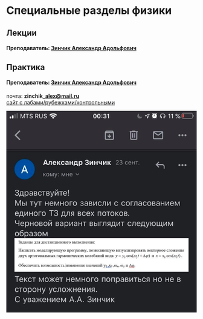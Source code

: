 # Специальные разделы физики

## Лекции

#### Преподаватель: [Зинчик Александр Адольфович](https://isu.ifmo.ru/pls/apex/f?p=2143:3:105747231495544::NO::PID:105840)

## Практика

#### Преподаватель: [Зинчик Александр Адольфович](https://isu.ifmo.ru/pls/apex/f?p=2143:3:105747231495544::NO::PID:105840)

почта: **zinchik\_alex@mail.ru**  
[сайт с лабами/рубежками/контрольными](https://study.physics.itmo.ru/login/index.php)

![&#x43B;&#x430;&#x431;&#x430; &#x2116;0 &#x434;&#x43B;&#x44F; &#x434;&#x438;&#x441;&#x442;&#x430;&#x43D;&#x446;&#x438;&#x43E;&#x43D;&#x43A;&#x438;](.gitbook/assets/image.png)

